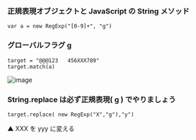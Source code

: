 ### 正規表現オブジェクトと JavaScript の String メソッド
```
var a = new RegExp("[0-9]+", "g")
```
### グローバルフラグ g
```
target = "@@@123   456XXX789"
target.match(a)
```
![image](https://user-images.githubusercontent.com/1501327/179153813-6c1bc4be-cb83-48ef-a22e-463cb2b6472e.png)

### String.replace は必ず正規表現( g ) でやりましょう
```
target.replace( new RegExp("X","g"),"y")
```
▲ XXX を yyy に変える
